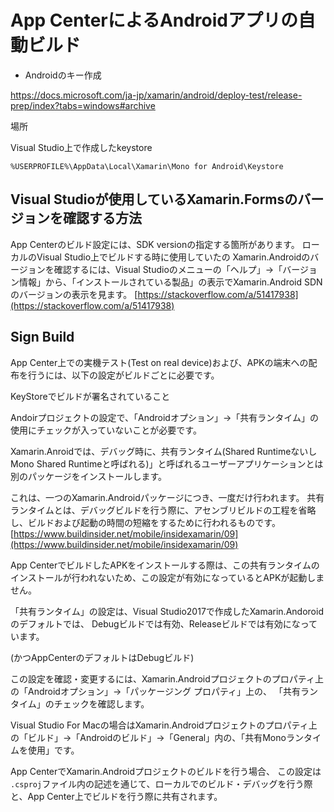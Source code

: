 # App CenterによるAndroidアプリの自動ビルド



- Androidのキー作成

https://docs.microsoft.com/ja-jp/xamarin/android/deploy-test/release-prep/index?tabs=windows#archive


場所

Visual Studio上で作成したkeystore

```
%USERPROFILE%\AppData\Local\Xamarin\Mono for Android\Keystore
```

## Visual Studioが使用しているXamarin.Formsのバージョンを確認する方法

App Centerのビルド設定には、SDK versionの指定する箇所があります。
ローカルのVisual Studio上でビルドする時に使用していたの
Xamarin.Androidのバージョンを確認するには、Visual Studioのメニューの「ヘルプ」→「バージョン情報」から、「インストールされている製品」の表示でXamarin.Android SDNのバージョンの表示を見ます。<span class="footnote"> [https://stackoverflow.com/a/51417938](https://stackoverflow.com/a/51417938) </span>

## Sign Build

App Center上での実機テスト(Test on real device)および、APKの端末への配布を行うには、以下の設定がビルドごとに必要です。

KeyStoreでビルドが署名されていること

Andoirプロジェクトの設定で、「Androidオプション」→「共有ランタイム」の使用にチェックが入っていないことが必要です。

Xamarin.Anroidでは、デバッグ時に、共有ランタイム(Shared RuntimeないしMono Shared Runtimeと呼ばれる)」と呼ばれるユーザーアプリケーションとは別のパッケージをインストールします。

これは、一つのXamarin.Androidパッケージにつき、一度だけ行われます。 共有ランタイムとは、デバッグビルドを行う際に、アセンブリビルドの工程を省略し、ビルドおよび起動の時間の短縮をするために行われるものです。<span class="footnote">[https://www.buildinsider.net/mobile/insidexamarin/09](https://www.buildinsider.net/mobile/insidexamarin/09)</span>

App CenterでビルドしたAPKをインストールする際は、この共有ランタイムのインストールが行われないため、この設定が有効になっているとAPKが起動しません。

「共有ランタイム」の設定は、Visual Studio2017で作成したXamarin.Andoroidのデフォルトでは、
Debugビルドでは有効、Releaseビルドでは有効になっています。

(かつAppCenterのデフォルトはDebugビルド)

この設定を確認・変更するには、Xamarin.Androidプロジェクトのプロパティ上の「Androidオプション」→「パッケージング プロパティ」上の、
「共有ランタイム」のチェックを確認します。

Visual Studio For Macの場合はXamarin.Androidプロジェクトのプロパティ上の「ビルド」→「Androidのビルド」→「General」内の、「共有Monoランタイムを使用」です。

App CenterでXamarin.Androidプロジェクトのビルドを行う場合、
この設定は `.csproj`ファイル内の記述を通じて、ローカルでのビルド・デバッグを行う際と、App Center上でビルドを行う際に共有されます。

